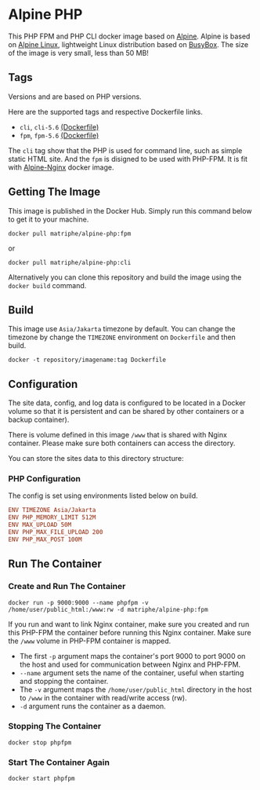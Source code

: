 # Alpine PHP

This PHP FPM and PHP CLI docker image based on [Alpine](https://hub.docker.com/_/alpine/). Alpine is based on [Alpine Linux](http://www.alpinelinux.org), lightweight Linux distribution based on [BusyBox](https://hub.docker.com/_/busybox/). The size of the image is very small, less than 50 MB!

## Tags

Versions and are based on PHP versions.

Here are the supported tags and respective Dockerfile links.

 * `cli`, `cli-5.6` [(Dockerfile)](https://github.com/matriphe/docker-alpine-php/blob/master/5.6/CLI/Dockerfile)
 * `fpm`, `fpm-5.6` [(Dockerfile)](https://github.com/matriphe/docker-alpine-php/blob/master/5.6/FPM/Dockerfile)
 
The `cli` tag show that the PHP is used for command line, such as simple static HTML site. And the `fpm` is disigned to be used with PHP-FPM. It is fit with [Alpine-Nginx](https://hub.docker.com/r/matriphe/alpine-nginx/) docker image.

## Getting The Image

This image is published in the Docker Hub. Simply run this command below to get it to your machine.

```Shell
docker pull matriphe/alpine-php:fpm
```

or 

```Shell
docker pull matriphe/alpine-php:cli
```

Alternatively you can clone this repository and build the image using the `docker build` command.

## Build

This image use `Asia/Jakarta` timezone by default. You can change the timezone by change the `TIMEZONE` environment on `Dockerfile` and then build.

```Shell
docker -t repository/imagename:tag Dockerfile
```

## Configuration

The site data, config, and log data is configured to be located in a Docker volume so that it is persistent and can be shared by other containers or a backup container).

There is volume defined in this image `/www` that is shared with Nginx container. Please make sure both containers can access the directory.

You can store the sites data to this directory structure:

### PHP Configuration

The config is set using environments listed below on build.

```Ini
ENV TIMEZONE Asia/Jakarta
ENV PHP_MEMORY_LIMIT 512M
ENV MAX_UPLOAD 50M
ENV PHP_MAX_FILE_UPLOAD 200
ENV PHP_MAX_POST 100M
```

## Run The Container

### Create and Run The Container

```Shell
docker run -p 9000:9000 --name phpfpm -v /home/user/public_html:/www:rw -d matriphe/alpine-php:fpm
```

If you run and want to link Nginx container, make sure you created and run this PHP-FPM the container before running this Nginx container. Make sure the `/www` volume in PHP-FPM container is mapped.

 * The first `-p` argument maps the container's port 9000 to port 9000 on the host and used for communication between Nginx and PHP-FPM.
 * `--name` argument sets the name of the container, useful when starting and stopping the container.
 * The `-v` argument maps the `/home/user/public_html` directory in the host to `/www` in the container with read/write access (rw).
 * `-d` argument runs the container as a daemon.
 
### Stopping The Container

```Shell
docker stop phpfpm
```
### Start The Container Again

```Shell
docker start phpfpm
```